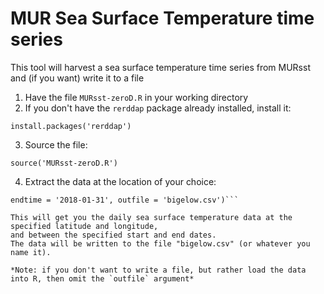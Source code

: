 # MUR Sea Surface Temperature time series

This tool will harvest a sea surface temperature time series from MURsst 
and (if you want) write it to a file 

1) Have the file `MURsst-zeroD.R` in your working directory
2) If you don't have the `rerddap` package already installed, install it:

```install.packages('rerddap')```

3) Source the file:

```source('MURsst-zeroD.R')```

4) Extract the data at the location of your choice:

```sst <- MURtimeseries(latitude = 43.862131, longitude = -69.573120, starttime = '2018-01-01', 
endtime = '2018-01-31', outfile = 'bigelow.csv')```

This will get you the daily sea surface temperature data at the specified latitude and longitude, 
and between the specified start and end dates. 
The data will be written to the file "bigelow.csv" (or whatever you name it).

*Note: if you don't want to write a file, but rather load the data into R, then omit the `outfile` argument*


